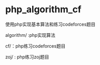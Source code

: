 # php_algorithm_cf
使用php实现基本算法和练习codeforces题目

algorithm/ :php实现算法

cf/：php练习codeforces题目

zoj/ : php练习zoj题目
